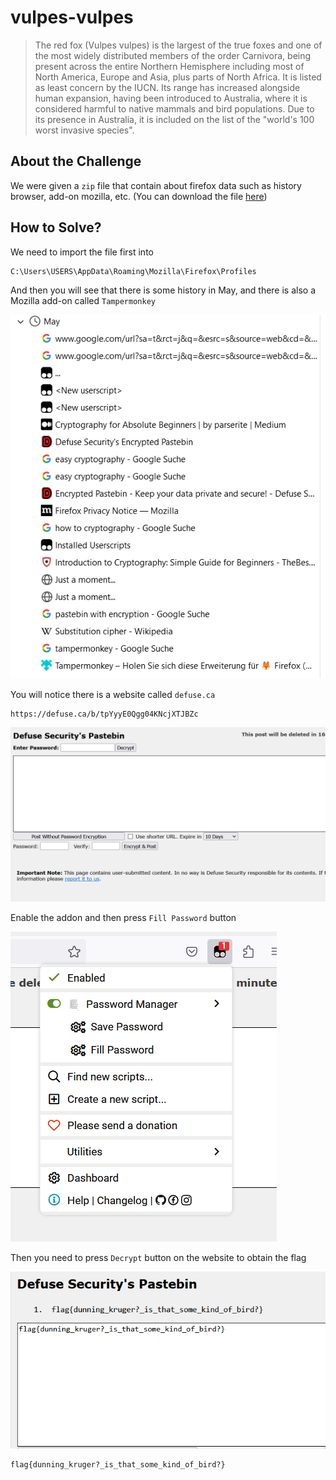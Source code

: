 # vulpes-vulpes
> The red fox (Vulpes vulpes) is the largest of the true foxes and one of the most widely distributed members of the order Carnivora, being present across the entire Northern Hemisphere including most of North America, Europe and Asia, plus parts of North Africa. It is listed as least concern by the IUCN. Its range has increased alongside human expansion, having been introduced to Australia, where it is considered harmful to native mammals and bird populations. Due to its presence in Australia, it is included on the list of the "world's 100 worst invasive species".

## About the Challenge
We were given a `zip` file that contain about firefox data such as history browser, add-on mozilla, etc. (You can download the file [here](vulpes-vuples.zip))

## How to Solve?
We need to import the file first into

```
C:\Users\USERS\AppData\Roaming\Mozilla\Firefox\Profiles
```

And then you will see that there is some history in May, and there is also a Mozilla add-on called `Tampermonkey`

![history](images/history.png)

You will notice there is a website called `defuse.ca`

```
https://defuse.ca/b/tpYyyE0Qgg04KNcjXTJBZc
```

![defuse](images/defuse.png)

Enable the addon and then press `Fill Password` button

![add-on](images/add-on.png)

Then you need to press `Decrypt` button on the website to obtain the flag

![flag](images/flag.png)

```
flag{dunning_kruger?_is_that_some_kind_of_bird?}
```